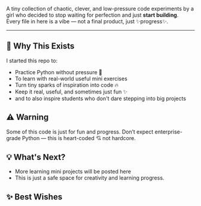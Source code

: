 A tiny collection of chaotic, clever, and low-pressure code experiments by a girl who decided to stop waiting for perfection and just **start building**.  
Every file in here is a vibe — not a final product, just ✨progress✨.

---

## 🌟 Why This Exists

I started this repo to:
- Practice Python without pressure 🐍
- To learn with real-world useful mini exercises
- Turn tiny sparks of inspiration into code 🔥
- Keep it real, useful, and sometimes just fun ✨
- and to also inspire students who don't dare stepping into big projects
  

## ⚠️ Warning
Some of this code is just for fun and progress. Don’t expect enterprise-grade Python — this is heart-coded 💘 not hardcore.

## 💡 What's Next?
- More learning mini projects will be posted here
- This is just a safe space for creativity and learning progress.
  
## ✨ Best Wishes
